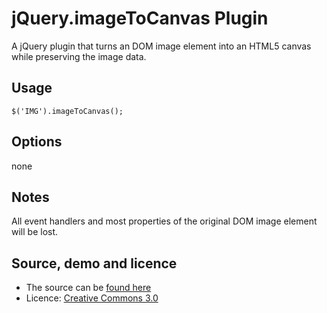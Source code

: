 # jQuery.imageToCanvas Plugin

A jQuery plugin that turns an DOM image element into an HTML5 canvas while preserving the image data.

## Usage

    $('IMG').imageToCanvas();

## Options 

none

## Notes

All event handlers and most properties of the original DOM image element will be lost.

## Source, demo and licence

* The source can be [found here](http://github.com/schnalle/jQuery.imageToCanvas)
* Licence: [Creative Commons 3.0](http://creativecommons.org/licenses/by/3.0/)  